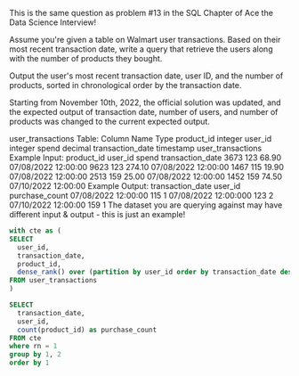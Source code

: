 This is the same question as problem #13 in the SQL Chapter of Ace the Data Science Interview!

Assume you're given a table on Walmart user transactions. Based on their most recent transaction date, write a query that retrieve the users along with the number of products they bought.

Output the user's most recent transaction date, user ID, and the number of products, sorted in chronological order by the transaction date.

Starting from November 10th, 2022, the official solution was updated, and the expected output of transaction date, number of users, and number of products was changed to the current expected output.

user_transactions Table:
Column Name	Type
product_id	integer
user_id	integer
spend	decimal
transaction_date	timestamp
user_transactions Example Input:
product_id	user_id	spend	transaction_date
3673	123	68.90	07/08/2022 12:00:00
9623	123	274.10	07/08/2022 12:00:00
1467	115	19.90	07/08/2022 12:00:00
2513	159	25.00	07/08/2022 12:00:00
1452	159	74.50	07/10/2022 12:00:00
Example Output:
transaction_date	user_id	purchase_count
07/08/2022 12:00:00	115	1
07/08/2022 12:00:000	123	2
07/10/2022 12:00:00	159	1
The dataset you are querying against may have different input & output - this is just an example!


```sql
with cte as (
SELECT
  user_id,
  transaction_date,
  product_id,
  dense_rank() over (partition by user_id order by transaction_date desc) as rn
FROM user_transactions
)

SELECT
  transaction_date,
  user_id,
  count(product_id) as purchase_count
FROM cte
where rn = 1
group by 1, 2
order by 1
```